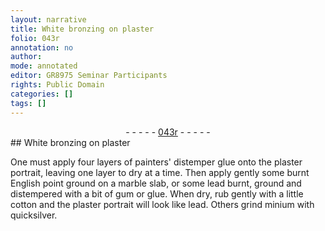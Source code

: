 ```yaml
---
layout: narrative
title: White bronzing on plaster
folio: 043r
annotation: no
author:
mode: annotated
editor: GR8975 Seminar Participants
rights: Public Domain
categories: []
tags: []
---
```


 <div class="folio" align="center">- - - - - <a href="http://gallica.bnf.fr/ark:/12148/btv1b10500001g/f91.image" target="_blank">043r</a> - - - - - </div>   
## White bronzing on plaster

 
One must apply four layers of painters' distemper glue onto the plaster portrait, leaving one layer to dry at a time. Then apply gently some burnt English point ground on a marble slab, or some lead burnt, ground and distempered with a bit of gum or glue. When dry, rub gently with a little cotton and the plaster portrait will look like lead. Others grind minium with quicksilver.
 